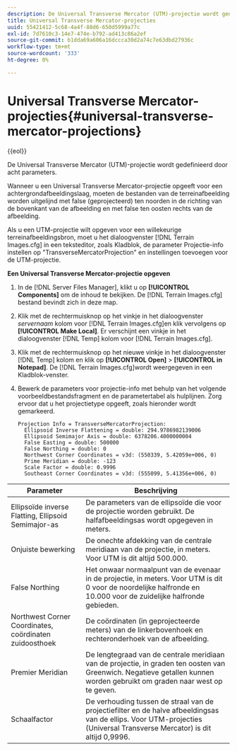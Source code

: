 ```yaml
---
description: De Universal Transverse Mercator (UTM)-projectie wordt gedefinieerd door acht parameters.
title: Universal Transverse Mercator-projecties
uuid: 55421412-5c68-4a4f-88d6-650d5999a77c
exl-id: 7d7610c3-14e7-474e-b792-ad413c86a2ef
source-git-commit: b1dda69a606a16dccca30d2a74c7e63dbd27936c
workflow-type: tm+mt
source-wordcount: '333'
ht-degree: 0%

---
```


# Universal Transverse Mercator-projecties{#universal-transverse-mercator-projections}

{{eol}}

De Universal Transverse Mercator (UTM)-projectie wordt gedefinieerd door acht parameters.

Wanneer u een Universal Transverse Mercator-projectie opgeeft voor een achtergrondafbeeldingslaag, moeten de bestanden van de terreinafbeelding worden uitgelijnd met false (geprojecteerd) ten noorden in de richting van de bovenkant van de afbeelding en met false ten oosten rechts van de afbeelding.

Als u een UTM-projectie wilt opgeven voor een willekeurige terreinafbeeldingsbron, moet u het dialoogvenster [!DNL Terrain Images.cfg] in een teksteditor, zoals Kladblok, de parameter Projectie-info instellen op &quot;TransverseMercatorProjection&quot; en instellingen toevoegen voor de UTM-projectie.

**Een Universal Transverse Mercator-projectie opgeven**

1. In de [!DNL Server Files Manager], klikt u op **[!UICONTROL Components]** om de inhoud te bekijken. De [!DNL Terrain Images.cfg] bestand bevindt zich in deze map.

1. Klik met de rechtermuisknop op het vinkje in het dialoogvenster *servernaam* kolom voor [!DNL Terrain Images.cfg]en klik vervolgens op **[!UICONTROL Make Local]**. Er verschijnt een vinkje in het dialoogvenster [!DNL Temp] kolom voor [!DNL Terrain Images.cfg].

1. Klik met de rechtermuisknop op het nieuwe vinkje in het dialoogvenster [!DNL Temp] kolom en klik op **[!UICONTROL Open]** > **[!UICONTROL in Notepad]**. De [!DNL Terrain Images.cfg]wordt weergegeven in een Kladblok-venster.

1. Bewerk de parameters voor projectie-info met behulp van het volgende voorbeeldbestandsfragment en de parametertabel als hulplijnen. Zorg ervoor dat u het projectietype opgeeft, zoals hieronder wordt gemarkeerd.

   ```
   Projection Info = TransverseMercatorProjection:
     Ellipsoid Inverse Flattening = double: 294.9786982139006
     Ellipsoid Semimajor Axis = double: 6378206.4000000004
     False Easting = double: 500000
     False Northing = double: 0
     Northwest Corner Coordinates = v3d: (550339, 5.42059e+006, 0)
     Prime Meridian = double: -123
     Scale Factor = double: 0.9996
     Southeast Corner Coordinates = v3d: (555099, 5.41356e+006, 0)
   ```

| Parameter | Beschrijving |
|---|---|
| Ellipsoïde inverse Flatting, Ellipsoid Semimajor-as | De parameters van de ellipsoïde die voor de projectie worden gebruikt. De halfafbeeldingsas wordt opgegeven in meters. |
| Onjuiste bewerking | De onechte afdekking van de centrale meridiaan van de projectie, in meters. Voor UTM is dit altijd 500.000. |
| False Northing | Het onwaar normaalpunt van de evenaar in de projectie, in meters. Voor UTM is dit 0 voor de noordelijke halfronde en 10.000 voor de zuidelijke halfronde gebieden. |
| Northwest Corner Coordinates, coördinaten zuidoosthoek | De coördinaten (in geprojecteerde meters) van de linkerbovenhoek en rechteronderhoek van de afbeelding. |
| Premier Meridian | De lengtegraad van de centrale meridiaan van de projectie, in graden ten oosten van Greenwich. Negatieve getallen kunnen worden gebruikt om graden naar west op te geven. |
| Schaalfactor | De verhouding tussen de straal van de projectiefilter en de halve afbeeldingsas van de ellips. Voor UTM-projecties (Universal Transverse Mercator) is dit altijd 0,9996. |

